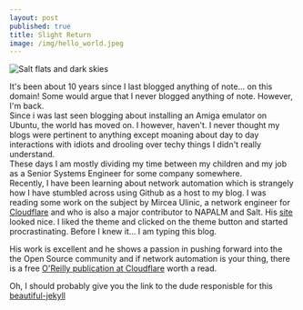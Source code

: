 ```yaml
---
layout: post
published: true
title: Slight Return
image: /img/hello_world.jpeg
---
```

![Salt flats and dark skies]({{site.baseurl}}/img/tanya-nevidoma-632010-unsplash.jpg)

It's been about 10 years since I last blogged anything of note... on this domain! Some would argue that I never blogged anything of note. However, I'm back.  
Since i was last seen blogging about installing an Amiga emulator on Ubuntu, the world has moved on. I however, haven't. I never thought my blogs were pertinent to anything except moaning about day to day interactions with idiots and drooling over techy things I didn't really understand.  
These days I am mostly dividing my time between my children and my job as a Senior Systems Engineer for some company somewhere.  
Recently, I have been learning about network automation which is strangely how I have stumbled across using Github as a host to my blog. I was reading some work on the subject by Mircea Ulinic, a network engineer for [Cloudflare](https://www.cloudflare.com) and who is also a major contributor to NAPALM and Salt. His [site](https://mirceaulinic.net) looked nice. I liked the theme and clicked on the theme button and started procrastinating. Before I knew it... I am typing this blog.  

His work is excellent and he shows a passion in pushing forward into the the Open Source community and if network automation is your thing, there is a free [O'Reilly publication at Cloudflare](https://www.cloudflare.com/network-automation-at-scale-ebook) worth a read.

Oh, I should probably give you the link to the dude responisble for this [beautiful-jekyll](http://deanattali.com/beautiful-jekyll/)
